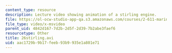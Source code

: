 ```yaml
---
content_type: resource
description: Lecture video showing animation of a stirling engine.
file: https://ol-ocw-studio-app-qa.s3.amazonaws.com/courses/2-611-marine-power-and-propulsion-fall-2006/aac1729b9b17feeb93b9935e1a801e71_26stirling.avi
file_type: video/x-msvideo
parent_uid: 4842d167-7d2b-2d5f-2d39-7b2abe3faef6
resourcetype: Other
title: 26stirling.avi
uid: aac1729b-9b17-feeb-93b9-935e1a801e71
---
```

